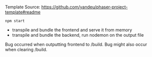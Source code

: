 Template Source: https://github.com/yandeu/phaser-project-template#readme

`npm start`
- transpile and bundle the frontend and serve it from memory
- transpile and bundle the backend, run nodemon on the output file

Bug occurred when outputting frontend to /build. Bug might also occur when clearing /build.